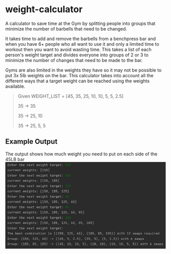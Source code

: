 # weight-calculator

A calculator to save time at the Gym by splitting people into groups that minimize the number of barbells that need to be changed.

It takes time to add and remove the barbells from a benchpress bar and when you have 6+ people who all want to use it and only a limited time to workout then you want to avoid wasting time. This takes a list of each person's weight target and divides everyone into groups of 2 or 3 to minimize the number of changes that need to be made to the bar.

Gyms are also limited in the weights they have so it may not be possible to put 3x 5lb weights on the bar. This calculator takes into account all the different ways that a target weight can be reached using the weights available. 

>Given WEIGHT_LIST = [45, 35, 25, 10, 10, 5, 5, 2.5]
>
>35 -> 35
>
>35 -> 25, 10
>
>35 -> 25, 5, 5

## Example Output
The output shows how much weight you need to put on each side of the 45LB bar
![alt text](https://github.com/CameronDeweerd/weight-calculator/blob/master/weightCalcConsole.JPG?raw=true)
